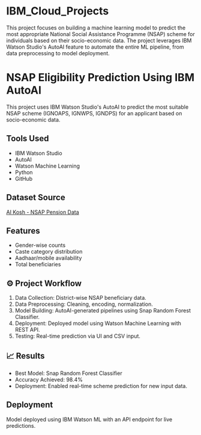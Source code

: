 # IBM_Cloud_Projects
This project focuses on building a machine learning model to predict the most appropriate National Social Assistance Programme (NSAP) scheme for individuals based on their socio-economic data. The project leverages IBM Watson Studio's AutoAI feature to automate the entire ML pipeline, from data preprocessing to model deployment.

# NSAP Eligibility Prediction Using IBM AutoAI

This project uses IBM Watson Studio's AutoAI to predict the most suitable NSAP scheme (IGNOAPS, IGNWPS, IGNDPS) for an applicant based on socio-economic data.

## Tools Used
- IBM Watson Studio
- AutoAI
- Watson Machine Learning
- Python
- GitHub

## Dataset Source
[AI Kosh - NSAP Pension Data](https://aikosh.indiaai.gov.in/...)

## Features
- Gender-wise counts
- Caste category distribution
- Aadhaar/mobile availability
- Total beneficiaries

## ⚙️ Project Workflow
1. Data Collection: District-wise NSAP beneficiary data.
2. Data Preprocessing: Cleaning, encoding, normalization.
3. Model Building: AutoAI-generated pipelines using Snap Random Forest Classifier.
4. Deployment: Deployed model using Watson Machine Learning with REST API.
5. Testing: Real-time prediction via UI and CSV input.

## 📈 Results
- Best Model: Snap Random Forest Classifier
- Accuracy Achieved: 98.4%
- Deployment: Enabled real-time scheme prediction for new input data.

## Deployment
Model deployed using IBM Watson ML with an API endpoint for live predictions.



